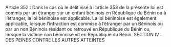 Article 352 : Dans le cas où le délit visé à l’article 353 de la présente loi est commis par un étranger sur un enfant béninois en République du Bénin ou à l’étranger, la loi béninoise est applicable.
La loi béninoise est également applicable, lorsque l’infraction est commise à l’étranger par un Béninois ou par un non Béninois résidant ou retrouvé en République du Bénin ou, lorsque la victime non béninoise vit en République du Bénin.
SECTION IV : DES PEINES CONTRE LES AUTRES ATTEINTES